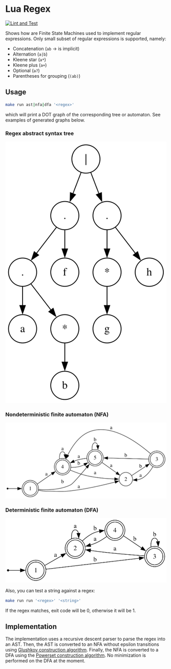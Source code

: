 # Lua Regex

[![Lint and Test](https://github.com/Gregofi/lua-regex/actions/workflows/test.yaml/badge.svg)](https://github.com/Gregofi/lua-regex/actions/workflows/test.yaml)

Shows how are Finite State Machines used to implement regular expressions.
Only small subset of regular expressions is supported, namely:
- Concatenation (`ab` -> is implicit)
- Alternation (`a|b`)
- Kleene star (`a*`)
- Kleene plus (`a+`)
- Optional (`a?`)
- Parentheses for grouping (`(ab)`)

## Usage

```bash
make run ast|nfa|dfa '<regex>'
```

which will print a DOT graph of the corresponding tree or automaton.
See examples of generated graphs below.

### Regex abstract syntax tree
![AST for ab*c](static/ast.svg)

### Nondeterministic finite automaton (NFA)
![NFA for ab*c](static/nfa.svg)

### Deterministic finite automaton (DFA)
![AST for ab*c](static/dfa.svg)

Also, you can test a string against a regex:

```bash
make run run '<regex>' '<string>'
```

If the regex matches, exit code will be 0, otherwise it will be 1.

## Implementation

The implementation uses a recursive descent parser to parse the regex into an AST.
Then, the AST is converted to an NFA without epsilon transitions using [Glushkov construction algorithm](https://en.wikipedia.org/wiki/Glushkov%27s_construction_algorithm).
Finally, the NFA is converted to a DFA using the [Powerset construction algorithm](https://en.wikipedia.org/wiki/Powerset_construction).
No minimization is performed on the DFA at the moment.
